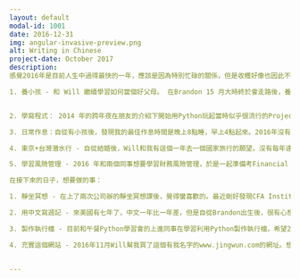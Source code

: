 ```yaml
---
layout: default
modal-id: 1001
date: 2016-12-31
img: angular-invasive-preview.png
alt: Writing in Chinese
project-date: October 2017
description: 
感覺2016年是目前人生中過得最快的一年，應該是因為特別忙碌的關係，但是收穫好像也因此不少。

1. 養小孩 - 和 Will 繼續學習如何當個好父母。 在Brandon 15 月大時終於會走路後，養小孩變得有趣多了，因為除了以前的睡覺、餵食、換尿布，Brandon 現在可以跑給我們追，幫忙減掉我跟 Will 沒定時運動而累積的肥肉；但是家裡地板從此變得混亂。


2. 學寫程式： 2014 年的跨年夜在朋友的介紹下開始用Python玩起當時似乎很流行的Project Euler，一個列有400多道需要用程式語言解決的數學題的網站。之後開始試著把這個程式語言用在工作上，2016年初完成了一個理想的投資分析工具，並且和一個很上進的同事在8月時開始午餐Python學習會直到現在。

3. 日常作息：自從有小孩後，發現我的最佳作息時間是晚上8點睡，早上4點起來。2016年沒有辦法每天都做到，但是應該有一半以上的天數有跟到這個作息。有跟到這個作息的時候，早上在Brandon起來、上班前，可以有兩個小時左右的自己的時間。

4. 東京+台灣潛水行 - 自從結婚後，Will和我有這個一年去一個國家旅行的願望。沒有每年達成願望，但是2016年達到了。到台灣考PADI潛水證照，所以順道在轉機途中拜訪東京一個禮拜。

5. 學習風險管理 - 2016 年和兩個同事想要學習財務風險管理，於是一起準備考Financial Risk Management (FRM)證照。試考完了可是結果還沒出來，覺得那個試好難有點緊張。

在接下來的日子，想要做的事：

1. 靜坐冥想 - 在上了兩次公司辦的靜坐冥想課後，覺得蠻喜歡的。最近剛好發現CFA Institute 有出一套指南，目前正在閱讀中。希望2017年能規律地靜坐冥想。

2. 用中文寫週記 - 來美國有七年了，中文一年比一年差，但是自從Brandon出生後，很有心想要教他中文。在有一天居然連松果的中文都想不起來後，覺得要開始練中文了！照以前的記錄來看，也許會變成月記或年記，然後慢慢消失。但是，希望2017年能夠規律地在這個目前還很醜的網站寫點東西。

3. 製作執行檔 - 目前和午餐Python學習會的上進同事在學習利用Python製作執行檔，希望2017年能做些東西出來。

4. 充實這個網站 - 2016年11月Will幫我買了這個有我名字的www.jingwun.com的網址。想要以做些有樂趣以及學習意義的小小方案來充實這個網站。第一個開始的方案是用GitHub Pages從頭建造這個網站。網站可以運作了但是目前還很醜，遠遠比不上用Wordpress 或 Google 等等免費模板花幾分鐘就可以建起的很漂亮的網站。希望2017年可以慢慢累積想法以及改善這個網站的內容，向Will 的網站 (www.will-moore.com) 看齊!


---
```

